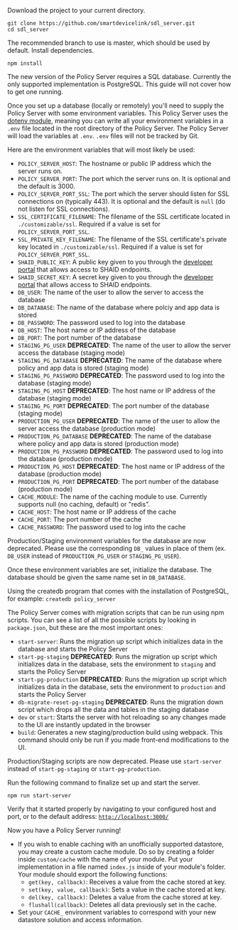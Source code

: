 Download the project to your current directory.
```
git clone https://github.com/smartdevicelink/sdl_server.git
cd sdl_server
```
The recommended branch to use is master, which should be used by default. Install dependencies.
```
npm install
```

The new version of the Policy Server requires a SQL database. Currently the only supported implementation is PostgreSQL. This guide will not cover how to get one running.

Once you set up a database (locally or remotely) you'll need to supply the Policy Server with some environment variables. This Policy Server uses the [dotenv module](https://www.npmjs.com/package/dotenv), meaning you can write all your environment variables in a `.env` file located in the root directory of the Policy Server. The Policy Server will load the variables at `.env`. `.env` files will not be tracked by Git.

Here are the environment variables that will most likely be used:

* `POLICY_SERVER_HOST`: The hostname or public IP address which the server runs on.
* `POLICY_SERVER_PORT`: The port which the server runs on. It is optional and the default is 3000.
* `POLICY_SERVER_PORT_SSL`: The port which the server should listen for SSL connections on (typically 443). It is optional and the default is `null` (do not listen for SSL connections).
* `SSL_CERTIFICATE_FILENAME`: The filename of the SSL certificate located in `./customizable/ssl`. Required if a value is set for `POLICY_SERVER_PORT_SSL`.
* `SSL_PRIVATE_KEY_FILENAME`: The filename of the SSL certificate's private key located in `./customizable/ssl`. Required if a value is set for `POLICY_SERVER_PORT_SSL`.
* `SHAID_PUBLIC_KEY`: A public key given to you through the [developer portal](https://smartdevicelink.com/) that allows access to SHAID endpoints.
* `SHAID_SECRET_KEY`: A secret key given to you through the [developer portal](https://smartdevicelink.com/) that allows access to SHAID endpoints.
* `DB_USER`: The name of the user to allow the server to access the database
* `DB_DATABASE`: The name of the database where polciy and app data is stored
* `DB_PASSWORD`: The password used to log into the database
* `DB_HOST`: The host name or IP address of the database
* `DB_PORT`: The port number of the database
* `STAGING_PG_USER` **DEPRECATED**: The name of the user to allow the server access the database (staging mode)
* `STAGING_PG_DATABASE` **DEPRECATED**: The name of the database where policy and app data is stored (staging mode)
* `STAGING_PG_PASSWORD` **DEPRECATED**: The password used to log into the database (staging mode)
* `STAGING_PG_HOST` **DEPRECATED**: The host name or IP address of the database (staging mode)
* `STAGING_PG_PORT` **DEPRECATED**: The port number of the database (staging mode)
* `PRODUCTION_PG_USER` **DEPRECATED**: The name of the user to allow the server access the database (production mode)
* `PRODUCTION_PG_DATABASE` **DEPRECATED**: The name of the database where policy and app data is stored (production mode)
* `PRODUCTION_PG_PASSWORD` **DEPRECATED**: The password used to log into the database (production mode)
* `PRODUCTION_PG_HOST` **DEPRECATED**: The host name or IP address of the database (production mode)
* `PRODUCTION_PG_PORT` **DEPRECATED**: The port number of the database (production mode)
* `CACHE_MODULE`: The name of the caching module to use. Currently supports null (no caching, default) or "redis".
* `CACHE_HOST`: The host name or IP address of the cache
* `CACHE_PORT`: The port number of the cache
* `CACHE_PASSWORD`: The password used to log into the cache

Production/Staging environment variables for the database are now deprecated. Please use the corresponding `DB_` values in place of them (ex. `DB_USER` instead of `PRODUCTION_PG_USER` or `STAGING_PG_USER`).

Once these environment variables are set, initialize the database. The database should be given the same name set in `DB_DATABASE`.

Using the createdb program that comes with the installation of PostgreSQL, for example:
`createdb policy_server`

The Policy Server comes with migration scripts that can be run using npm scripts. You can see a list of all the possible scripts by looking in `package.json`, but these are the most important ones:

* `start-server`: Runs the migration up script which initializes data in the database and starts the Policy Server
* `start-pg-staging` **DEPRECATED**: Runs the migration up script which initializes data in the database, sets the environment to `staging` and starts the Policy Server
* `start-pg-production` **DEPRECATED**: Runs the migration up script which initializes data in the database, sets the environment to `production` and starts the Policy Server
* `db-migrate-reset-pg-staging` **DEPRECATED**: Runs the migration down script which drops all the data and tables in the staging database
* `dev` or `start`: Starts the server with hot reloading so any changes made to the UI are instantly updated in the browser
* `build`: Generates a new staging/production build using webpack. This command should only be run if you made front-end modifications to the UI.

Production/Staging scripts are now deprecated. Please use `start-server` instead of `start-pg-staging` or `start-pg-production`.

Run the following command to finalize set up and start the server.

`npm run start-server`

Verify that it started properly by navigating to your configured host and port, or to the default address: <a href="http://localhost:3000/">`http://localhost:3000/`</a>

Now you have a Policy Server running!


* If you wish to enable caching with an unofficially supported datastore, you may create a custom cache module. Do so by creating a folder inside `custom/cache` with the name of your module. Put your implementation in a file named `index.js` inside of your module's folder. Your module should export the following functions:
    * `get(key, callback)`: Receives a value from the cache stored at key.
    * `set(key, value, callback)`: Sets a value in the cache stored at key.
    * `del(key, callback)`: Deletes a value from the cache stored at key.
    * `flushall(callback)`: Deletes all data previously set in the cache.
* Set your `CACHE_` environment variables to correspond with your new datastore solution and access information.
